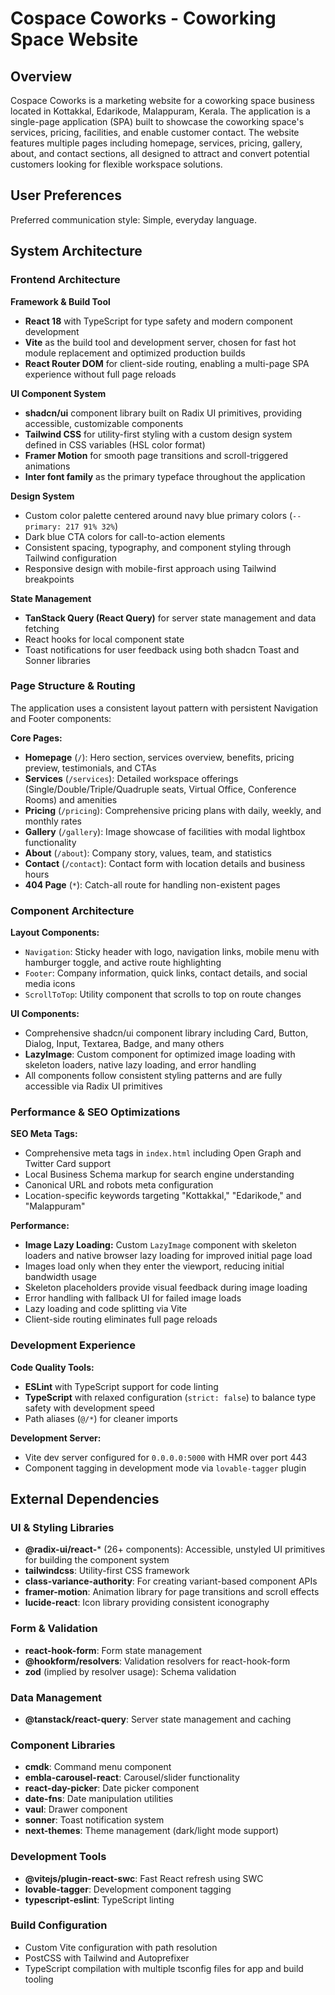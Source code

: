 # Cospace Coworks - Coworking Space Website

## Overview

Cospace Coworks is a marketing website for a coworking space business located in Kottakkal, Edarikode, Malappuram, Kerala. The application is a single-page application (SPA) built to showcase the coworking space's services, pricing, facilities, and enable customer contact. The website features multiple pages including homepage, services, pricing, gallery, about, and contact sections, all designed to attract and convert potential customers looking for flexible workspace solutions.

## User Preferences

Preferred communication style: Simple, everyday language.

## System Architecture

### Frontend Architecture

**Framework & Build Tool**
- **React 18** with TypeScript for type safety and modern component development
- **Vite** as the build tool and development server, chosen for fast hot module replacement and optimized production builds
- **React Router DOM** for client-side routing, enabling a multi-page SPA experience without full page reloads

**UI Component System**
- **shadcn/ui** component library built on Radix UI primitives, providing accessible, customizable components
- **Tailwind CSS** for utility-first styling with a custom design system defined in CSS variables (HSL color format)
- **Framer Motion** for smooth page transitions and scroll-triggered animations
- **Inter font family** as the primary typeface throughout the application

**Design System**
- Custom color palette centered around navy blue primary colors (`--primary: 217 91% 32%`)
- Dark blue CTA colors for call-to-action elements
- Consistent spacing, typography, and component styling through Tailwind configuration
- Responsive design with mobile-first approach using Tailwind breakpoints

**State Management**
- **TanStack Query (React Query)** for server state management and data fetching
- React hooks for local component state
- Toast notifications for user feedback using both shadcn Toast and Sonner libraries

### Page Structure & Routing

The application uses a consistent layout pattern with persistent Navigation and Footer components:

**Core Pages:**
- **Homepage** (`/`): Hero section, services overview, benefits, pricing preview, testimonials, and CTAs
- **Services** (`/services`): Detailed workspace offerings (Single/Double/Triple/Quadruple seats, Virtual Office, Conference Rooms) and amenities
- **Pricing** (`/pricing`): Comprehensive pricing plans with daily, weekly, and monthly rates
- **Gallery** (`/gallery`): Image showcase of facilities with modal lightbox functionality
- **About** (`/about`): Company story, values, team, and statistics
- **Contact** (`/contact`): Contact form with location details and business hours
- **404 Page** (`*`): Catch-all route for handling non-existent pages

### Component Architecture

**Layout Components:**
- `Navigation`: Sticky header with logo, navigation links, mobile menu with hamburger toggle, and active route highlighting
- `Footer`: Company information, quick links, contact details, and social media icons
- `ScrollToTop`: Utility component that scrolls to top on route changes

**UI Components:**
- Comprehensive shadcn/ui component library including Card, Button, Dialog, Input, Textarea, Badge, and many others
- **LazyImage**: Custom component for optimized image loading with skeleton loaders, native lazy loading, and error handling
- All components follow consistent styling patterns and are fully accessible via Radix UI primitives

### Performance & SEO Optimizations

**SEO Meta Tags:**
- Comprehensive meta tags in `index.html` including Open Graph and Twitter Card support
- Local Business Schema markup for search engine understanding
- Canonical URL and robots meta configuration
- Location-specific keywords targeting "Kottakkal," "Edarikode," and "Malappuram"

**Performance:**
- **Image Lazy Loading:** Custom `LazyImage` component with skeleton loaders and native browser lazy loading for improved initial page load
- Images load only when they enter the viewport, reducing initial bandwidth usage
- Skeleton placeholders provide visual feedback during image loading
- Error handling with fallback UI for failed image loads
- Lazy loading and code splitting via Vite
- Client-side routing eliminates full page reloads

### Development Experience

**Code Quality Tools:**
- **ESLint** with TypeScript support for code linting
- **TypeScript** with relaxed configuration (`strict: false`) to balance type safety with development speed
- Path aliases (`@/*`) for cleaner imports

**Development Server:**
- Vite dev server configured for `0.0.0.0:5000` with HMR over port 443
- Component tagging in development mode via `lovable-tagger` plugin

## External Dependencies

### UI & Styling Libraries
- **@radix-ui/react-*** (26+ components): Accessible, unstyled UI primitives for building the component system
- **tailwindcss**: Utility-first CSS framework
- **class-variance-authority**: For creating variant-based component APIs
- **framer-motion**: Animation library for page transitions and scroll effects
- **lucide-react**: Icon library providing consistent iconography

### Form & Validation
- **react-hook-form**: Form state management
- **@hookform/resolvers**: Validation resolvers for react-hook-form
- **zod** (implied by resolver usage): Schema validation

### Data Management
- **@tanstack/react-query**: Server state management and caching

### Component Libraries
- **cmdk**: Command menu component
- **embla-carousel-react**: Carousel/slider functionality
- **react-day-picker**: Date picker component
- **date-fns**: Date manipulation utilities
- **vaul**: Drawer component
- **sonner**: Toast notification system
- **next-themes**: Theme management (dark/light mode support)

### Development Tools
- **@vitejs/plugin-react-swc**: Fast React refresh using SWC
- **lovable-tagger**: Development component tagging
- **typescript-eslint**: TypeScript linting

### Build Configuration
- Custom Vite configuration with path resolution
- PostCSS with Tailwind and Autoprefixer
- TypeScript compilation with multiple tsconfig files for app and build tooling